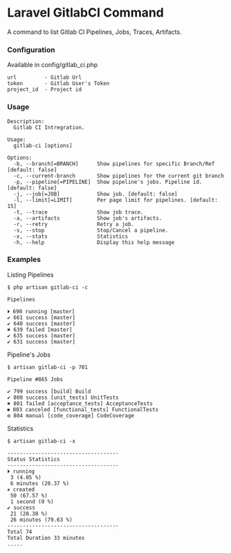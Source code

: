 # Laravel GitlabCI Command

A command to list Gitlab CI Pipelines, Jobs, Traces, Artifacts.

### Configuration

Available in config/gitlab_ci.php

    url         - Gitlab Url
    token       - Gitlab User's Token
    project_id  - Project id

### Usage

    Description:
      Gitlab CI Intregration.

    Usage:
      gitlab-ci [options]

    Options:
      -b, --branch[=BRANCH]      Show pipelines for specific Branch/Ref [default: false]
      -c, --current-branch       Show pipelines for the current git branch
      -p, --pipeline[=PIPELINE]  Show pipeline's jobs. Pipeline id. [default: false]
      -j, --job[=JOB]            Show job. [default: false]
      -l, --limit[=LIMIT]        Per page limit for pipelines. [default: 15]
      -t, --trace                Show job trace.
      -a, --artifacts            Show job's artifacts.
      -r, --retry                Retry a job.
      -s, --stop                 Stop/Cancel a pipeline.
      -x, --stats                Statistics
      -h, --help                 Display this help message

### Examples

Listing Pipelines

    $ php artisan gitlab-ci -c

    Pipelines

    ⏵ 690 running [master]
    ✔ 661 success [master]
    ✔ 640 success [master]
    ✖ 639 failed [master]
    ✔ 635 success [master]
    ✔ 631 success [master]

Pipeline's Jobs

    $ artisan gitlab-ci -p 701

    Pipeline #865 Jobs

    ✔ 799 success [build] Build
    ✔ 800 success [unit_tests] UnitTests
    ✖ 801 failed [acceptance_tests] AcceptanceTests
    ⏹ 803 canceled [functional_tests] FunctionalTests
    ⚙ 804 manual [code_coverage] CodeCoverage

Statistics 

    $ artisan gitlab-ci -x
    
    ------------------------------------ 
    Status Statistics
    ------------------------------------ 
    ⏵ running 
     3 (4.05 %) 
     6 minutes (20.37 %)
    ⏸ created 
     50 (67.57 %) 
     1 second (0 %)
    ✔ success 
     21 (28.38 %) 
     26 minutes (79.63 %)
    ------------------------------------ 
    Total 74
    Total Duration 33 minutes
    .....





